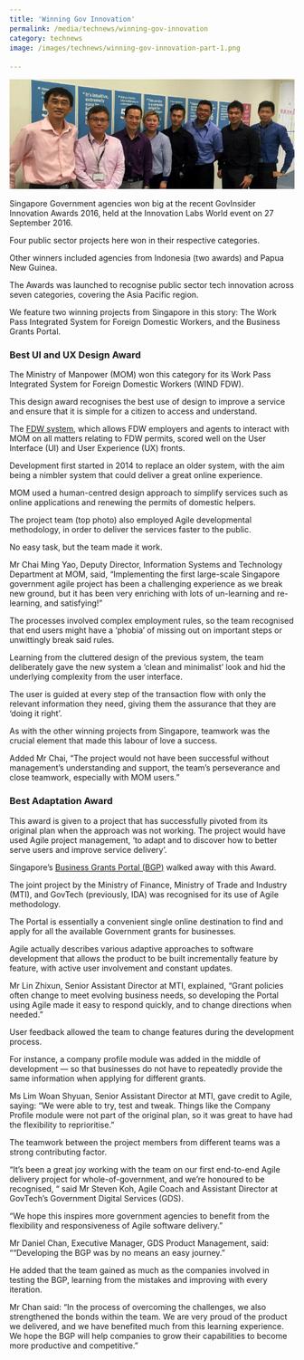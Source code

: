 ```yaml
---
title: 'Winning Gov Innovation'
permalink: /media/technews/winning-gov-innovation
category: technews
image: /images/technews/winning-gov-innovation-part-1.png

---
```



![Winning Gov Innovation](/images/technews/winning-gov-innovation-part-1.png)

Singapore Government agencies won big at the recent GovInsider Innovation Awards 2016, held at the Innovation Labs World event on 27 September 2016.

Four public sector projects here won in their respective categories.

Other winners included agencies from Indonesia (two awards) and Papua New Guinea.

The Awards was launched to recognise public sector tech innovation across seven categories, covering the Asia Pacific region.

We feature two winning projects from Singapore in this story: The Work Pass Integrated System for Foreign Domestic Workers, and the Business Grants Portal.

### **Best UI and UX Design Award**
The Ministry of Manpower (MOM) won this category for its Work Pass Integrated System for Foreign Domestic Workers (WIND FDW).

This design award recognises the best use of design to improve a service and ensure that it is simple for a citizen to access and understand.

The [FDW system](https://www.mom.gov.sg/eservices/services/wp-online-for-employers-of-fdws), which allows FDW employers and agents to interact with MOM on all matters relating to FDW permits, scored well on the User Interface (UI) and User Experience (UX) fronts.

Development first started in 2014 to replace an older system, with the aim being a nimbler system that could deliver a great online experience.

MOM used a human-centred design approach to simplify services such as online applications and renewing the permits of domestic helpers.

The project team (top photo) also employed Agile developmental methodology, in order to deliver the services faster to the public.

No easy task, but the team made it work.

Mr Chai Ming Yao, Deputy Director, Information Systems and Technology Department at MOM, said, “Implementing the first large-scale Singapore government agile project has been a challenging experience as we break new ground, but it has been very enriching with lots of un-learning and re-learning, and satisfying!”

The processes involved complex employment rules, so the team recognised that end users might have a ‘phobia’ of missing out on important steps or unwittingly break said rules.

Learning from the cluttered design of the previous system, the team deliberately gave the new system a ‘clean and minimalist’ look and hid the underlying complexity from the user interface.

The user is guided at every step of the transaction flow with only the relevant information they need, giving them the assurance that they are ‘doing it right’.

As with the other winning projects from Singapore, teamwork was the crucial element that made this labour of love a success.

Added Mr Chai, “The project would not have been successful without management’s understanding and support, the team’s perseverance and close teamwork, especially with MOM users.”

### **Best Adaptation Award**
This award is given to a project that has successfully pivoted from its original plan when the approach was not working.  The project would have used Agile project management, ‘to adapt and to discover how to better serve users and improve service delivery’.

Singapore’s [Business Grants Portal (BGP)](https://www.businessgrants.gov.sg/) walked away with this Award.

The joint project by the Ministry of Finance, Ministry of Trade and Industry (MTI), and GovTech (previously, IDA) was recognised for its use of Agile methodology.

The Portal is essentially a convenient single online destination to find and apply for all the available Government grants for businesses.

Agile actually describes various adaptive approaches to software development that allows the product to be built incrementally feature by feature, with active user involvement and constant updates.

Mr Lin Zhixun, Senior Assistant Director at MTI, explained, “Grant policies often change to meet evolving business needs, so developing the Portal using Agile made it easy to respond quickly, and to change directions when needed.”

User feedback allowed the team to change features during the development process.

For instance, a company profile module was added in the middle of development — so that businesses do not have to repeatedly provide the same information when applying for different grants.

Ms Lim Woan Shyuan, Senior Assistant Director at MTI, gave credit to Agile, saying: “We were able to try, test and tweak. Things like the Company Profile module were not part of the original plan, so it was great to have had the flexibility to reprioritise.”

The teamwork between the project members from different teams was a strong contributing factor.

“It’s been a great joy working with the team on our first end-to-end Agile delivery project for whole-of-government, and we’re honoured to be recognised, “ said Mr Steven Koh, Agile Coach and Assistant Director at GovTech’s Government Digital Services (GDS).

“We hope this inspires more government agencies to benefit from the flexibility and responsiveness of Agile software delivery.”

Mr Daniel Chan, Executive Manager, GDS Product Management, said: ““Developing the BGP was by no means an easy journey.”

He added that the team gained as much as the companies involved in testing the BGP, learning from the mistakes and improving with every iteration.

Mr Chan said: “In the process of overcoming the challenges, we also strengthened the bonds within the team.  We are very proud of the product we delivered, and we have benefited much from this learning experience. We hope the BGP will help companies to grow their capabilities to become more productive and competitive.”

